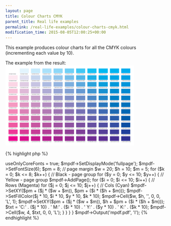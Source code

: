 ```yaml
---
layout: page
title: Colour Charts CMYK
parent_title: Real life examples
permalink: /real-life-examples/colour-charts-cmyk.html
modification_time: 2015-08-05T12:00:25+00:00
---
```


This example produces colour charts for all the CMYK colours (incrementing each value by 10).

The example from the result: <img src="images/cmyk-colour-charts.png" alt="Colour Charts CMYK" style="max-width: 80%; margin: 0 auto;">

{% highlight php %}
<?php

// require composer autoload
require __DIR__ . '/vendor/autoload.php';

$mpdf = new mPDF('win-1252', 'A4-L');

$mpdf->useOnlyCoreFonts = true;
$mpdf->SetDisplayMode('fullpage');
$mpdf->SetFontSize(6);

$pm = 8;   // page margin
$w = 20;
$h = 10;
$m = 5;

for ($k = 0; $k <= 8; $k++) {    // Black - page group

  for ($y = 0; $y <= 10; $y++) {    // Yellow - page group

    $mpdf->AddPage();

    for ($i = 0; $i <= 10; $i++) {    // Rows (Magenta)

      for ($j = 0; $j <= 10; $j++) {    // Cols (Cyan)

        $mpdf->SetXY($pm + ($j * ($w + $m)), $pm + ($i * ($h + $m)));

        $mpdf->SetFillColor($j * 10, $i * 10, $y * 10, $k * 10);

        $mpdf->Cell($w, $h, '', 0, 0, 'L', 1);

        $mpdf->SetXY($pm + ($j * ($w + $m)), $h + $pm + ($i * ($h + $m)));

        $txt = 'C:' . ($j * 10) . ' M:' . ($i * 10) . ' Y:' . ($y * 10) . ' K:' . ($k * 10);

        $mpdf->Cell($w, 4, $txt, 0, 0, 'L');
      }
    }
  }
}

$mpdf->Output('mpdf.pdf', 'I');

{% endhighlight %}

